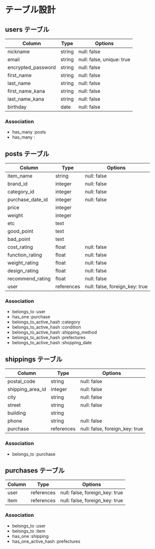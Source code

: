 # テーブル設計

## users テーブル

| Column             | Type    | Options                   |
| ------------------ | ------- | ------------------------- |
| nickname           | string  | null: false               |
| email              | string  | null: false, unique: true |
| encrypted_password | string  | null: false               |
| first_name         | string  | null: false               |
| last_name          | string  | null: false               |
| first_name_kana    | string  | null: false               |
| last_name_kana     | string  | null: false               |
| birthday           | date    | null: false               |


### Association

- has_many :posts
- has_many :

## posts テーブル

| Column             | Type       | Options                        |
| ------------------ | ---------- | ------------------------------ |
| item_name          | string     | null: false                    |
| brand_id           | integer    | null: false                    |
| category_id        | integer    | null: false                    |
| purchase_date_id   | integer    | null: false                    |
| price              | integer    |                                |
| weight             | integer    |                                |
| etc                | text       |                                |
| good_point         | text       |                                |
| bad_point          | text       |                                |
| cost_rating        | float      | null: false                    |
| function_rating    | float      | null: false                    |
| weight_rating      | float      | null: false                    |
| design_rating      | float      | null: false                    |
| recommend_rating   | float      | null: false                    |
| user               | references | null: false, foreign_key: true |



### Association

- belongs_to :user
- has_one :purchase
- belongs_to_active_hash :category
- belongs_to_active_hash :condition
- belongs_to_active_hash :shipping_method
- belongs_to_active_hash :prefectures
- belongs_to_active_hash :shopping_date

## shippings テーブル

| Column           | Type       | Options                        |
| ---------------- | ---------- | ------------------------------ |
| postal_code      | string     | null: false                    |
| shipping_area_id | integer    | null: false                    |
| city             | string     | null: false                    |
| street           | string     | null: false                    |
| building         | string     |                                |
| phone            | string     | null: false                    |
| purchase         | references | null: false, foreign_key: true |


### Association

- belongs_to :purchase

## purchases テーブル

| Column      | Type       | Options                        |
| ----------- | ---------- | ------------------------------ |
| user        | references | null: false, foreign_key: true |
| item        | references | null: false, foreign_key: true |

### Association

- belongs_to :user
- belongs_to :item
- has_one :shipping
- has_one_active_hash :prefectures